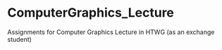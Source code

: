 # ComputerGraphics_Lecture
Assignments for Computer Graphics Lecture in HTWG (as an exchange student)
